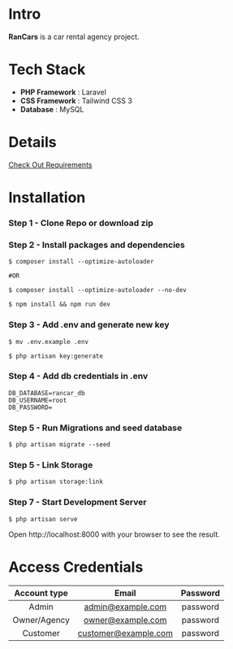 # Intro

**RanCars** is a car rental agency project.

# Tech Stack

-   **PHP Framework** : Laravel
-   **CSS Framework** : Tailwind CSS 3
-   **Database** : MySQL

# Details

[Check Out Requirements](REQUIREMENTS.md)

# Installation

### Step 1 - Clone Repo or download zip

### Step 2 - Install packages and dependencies

```
$ composer install --optimize-autoloader

#OR

$ composer install --optimize-autoloader --no-dev
```

```
$ npm install && npm run dev
```

### Step 3 - Add .env and generate new key

```
$ mv .env.example .env
```

```
$ php artisan key:generate
```

### Step 4 - Add db credentials in .env

```
DB_DATABASE=rancar_db
DB_USERNAME=root
DB_PASSWORD=
```

### Step 5 - Run Migrations and seed database

```
$ php artisan migrate --seed
```

### Step 5 - Link Storage

```
$ php artisan storage:link
```

### Step 7 - Start Development Server

```
$ php artisan serve
```

Open http://localhost:8000 with your browser to see the result.

# Access Credentials

| Account type |        Email         | Password |
| :----------: | :------------------: | :------: |
|    Admin     |  admin@example.com   | password |
| Owner/Agency |  owner@example.com   | password |
|   Customer   | customer@example.com | password |
